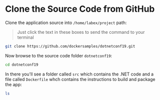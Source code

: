 # Clone the Source Code from GitHub

Clone the application source into `/home/labex/project` path:

> Just click the text in these boxes to send the command to your terminal

```bash
git clone https://github.com/dockersamples/dotnetconf19.git
```

Now browse to the source code folder `dotnetconf19`:

```bash
cd dotnetconf19
```

In there you'll see a folder called `src` which contains the .NET code and a file called `Dockerfile` whch contains the instructions to build and package the app:

```bash
ls
```
